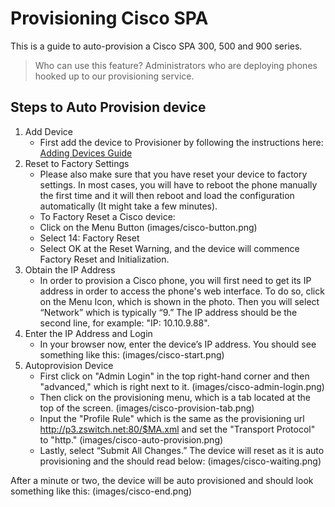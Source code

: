 # Provisioning Cisco SPA

This is a guide to auto-provision a Cisco SPA 300, 500 and 900 series.

> Who can use this feature?
> Administrators who are deploying phones hooked up to our provisioning service.

## Steps to Auto Provision device

1. Add Device
    - First add the device to Provisioner by following the instructions here: [Adding Devices Guide](./prov_start_guide.md)
2. Reset to Factory Settings
    - Please also make sure that you have reset your device to factory settings. In most cases, you will have to reboot the phone manually the first time and it will then reboot and load the configuration automatically (It might take a few minutes).
    - To Factory Reset a Cisco device:
    - Click on the Menu Button (images/cisco-button.png)
    - Select 14: Factory Reset
    - Select OK at the Reset Warning, and the device will commence Factory Reset and Initialization.
3. Obtain the IP Address
    - In order to provision a Cisco phone, you will first need to get its IP address in order to access the phone's web interface. To do so, click on the Menu Icon, which is shown in the photo. Then you will select “Network” which is typically “9.” The IP address should be the second line, for example: "IP: 10.10.9.88".
4. Enter the IP Address and Login
    - In your browser now, enter the device’s IP address. You should see something like this: (images/cisco-start.png)
5. Autoprovision Device
    - First click on "Admin Login" in the top right-hand corner and then "advanced," which is right next to it. (images/cisco-admin-login.png)
    - Then click on the provisioning menu, which is a tab located at the top of the screen. (images/cisco-provision-tab.png)
    - Input the "Profile Rule" which is the same as the provisioning url http://p3.zswitch.net:80/$MA.xml and set the "Transport Protocol" to "http." (images/cisco-auto-provision.png)
    - Lastly, select “Submit All Changes.” The device will reset as it is auto provisioning and the should read below: (images/cisco-waiting.png)

After a minute or two, the device will be auto provisioned and should look something like this: (images/cisco-end.png)
